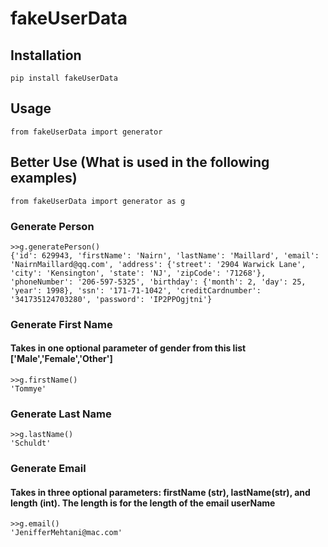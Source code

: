 # fakeUserData


## Installation
```
pip install fakeUserData
```

## Usage
```
from fakeUserData import generator 
```
## Better Use (What is used in the following examples)
```
from fakeUserData import generator as g
```
### Generate Person
```
>>g.generatePerson()
{'id': 629943, 'firstName': 'Nairn', 'lastName': 'Maillard', 'email': 'NairnMaillard@qq.com', 'address': {'street': '2904 Warwick Lane', 'city': 'Kensington', 'state': 'NJ', 'zipCode': '71268'}, 'phoneNumber': '206-597-5325', 'birthday': {'month': 2, 'day': 25, 'year': 1998}, 'ssn': '171-71-1042', 'creditCardnumber': '341735124703280', 'password': 'IP2PPOgjtni'}
```

### Generate First Name
#### Takes in one optional parameter of gender from this list ['Male','Female','Other']
```
>>g.firstName()
'Tommye'
```
### Generate Last Name
```
>>g.lastName()
'Schuldt'
```

### Generate Email
#### Takes in three optional parameters: firstName (str), lastName(str), and length (int). The length is for the length of the email userName
```
>>g.email()
'JenifferMehtani@mac.com'
```

